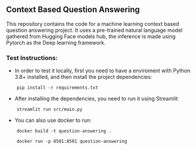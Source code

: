## Context Based Question Answering
This repository contains the code for a machine learning context based question answering project. It uses a pre-trained natural language model gathered from Hugging Face models hub, the inference is made using Pytorch as the Deep learning framework.

### Test Instructions:
- In order to test it locally, first you need to have a enviroment with Python 3.8+ installed, and then install the project dependencies:
```
    pip install -r requirements.txt
```

- After installing the dependencies, you need to run it using Streamlit:
```
    streamlit run src/main.py
```
- You can also use docker to run:
```
    docker build -t question-answering .
```

```
    docker run -p 8501:8501 question-answering
```
